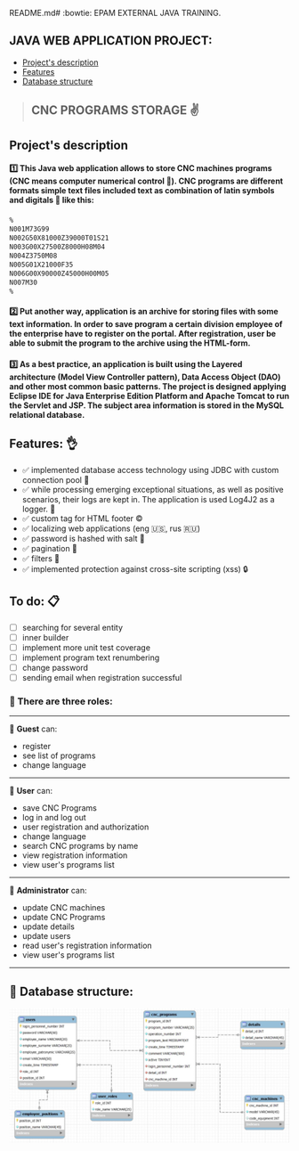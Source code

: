 README.md# :bowtie: EPAM EXTERNAL JAVA TRAINING.

## JAVA WEB APPLICATION PROJECT:

* [Project's description](#description)
* [Features](#features)
* [Database structure](#database)

>## CNC PROGRAMS STORAGE :v:

<a name="description"></a>
## Project's description

#### :one: This Java web application allows to store CNC machines programs (CNC means computer numerical control :nut_and_bolt:). CNC programs are different formats simple text files included text as combination of latin symbols and digitals :floppy_disk: like this:
```
%
N001M73G99
N002G50X81000Z39000T01S21
N003G00X27500Z8000H08M04
N004Z3750M08
N005G01X21000F35
N006G00X90000Z45000H00M05
N007M30
%
```
 
#### :two: Put another way, application is an archive for storing files with some text information. In order to save program a certain division employee of the enterprise have to register on the portal. After registration, user be able to submit the program to the archive using the HTML-form. 
#### :three: As a best practice, an application is built using the Layered architecture (Model View Controller pattern), Data Access Object (DAO) and other most common basic patterns. The project is designed applying Eclipse IDE for Java Enterprise Edition Platform and Apache Tomcat to run the Servlet and JSP. The subject area information is stored in the MySQL relational database.

<a name="features"></a>
## Features: :ok_hand:
- :white_check_mark: implemented database access technology using JDBC with custom connection pool :notebook_with_decorative_cover:
- :white_check_mark: while processing emerging exceptional situations, as well as positive scenarios, their logs are kept in. The application is used Log4J2 as a logger. :bookmark_tabs:
- :white_check_mark: custom tag for HTML footer :copyright:
- :white_check_mark: localizing web applications (eng :us:, rus :ru:) 
- :white_check_mark: password is hashed with salt :closed_lock_with_key:
- :white_check_mark: pagination :scroll:
- :white_check_mark: filters :eyes:
- :white_check_mark: implemented protection against cross-site scripting (xss) :lock:
## To do: :clipboard:
- [ ] searching for several entity
- [ ] inner builder
- [ ] implement more unit test coverage
- [ ] implement program text renumbering
- [ ] change password
- [ ] sending email when registration successful
### :traffic_light: There are three roles:
___
:baby: **Guest** can:
* register
* see list of programs
* change language
___
:man: **User** can:
* save CNC Programs
* log in and log out
* user registration and authorization
* change language
* search CNC programs by name
* view registration information
* view user's programs list
___
:construction_worker: **Administrator** can:
* update CNC machines
* update CNC Programs
* update details
* update users
* read user's registration information
* view user's programs list
___

<a name="database"></a>
## :page_facing_up: Database structure:
![alt text](https://github.com/Petrovich-A/CNC-programs-storage/blob/master/CNC_programs_storage.JPG?raw=true)